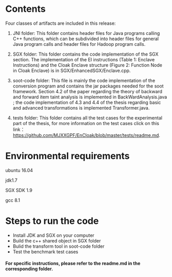 # Contents
Four classes of artifacts are included in this release:
1. JNI folder: This folder contains header files for Java programs calling C++ functions, which can be subdivided into header files for general Java program calls and header files for Hadoop program calls.
2. SGX folder: This folder contains the code implementation of the SGX section. The implementation of the EI instructions (Table 1: Enclave Instructions) and the Cloak Enclave structure (Figure 2: Function Node in Cloak Enclave) is in SGX/EnhancedSGX/Enclave.cpp.

3. soot-code folder: This file is mainly the code implementation of the conversion program and contains the jar packages needed for the soot framework. Section 4.2 of the paper regarding the theory of backward and forward item taint analysis is implemented in BackWardAnalysis.java ; the code implementation of 4.3 and 4.4 of the thesis regarding basic and advanced transformations is implemented  Transformer.java.
4.  tests folder: This folder contains all the test cases for the experimental part of the thesis, for more information on the test cases click on this link： https://github.com/MJXXGPF/EnCloak/blob/master/tests/readme.md.

# Environmental requirements
ubuntu 16.04

jdk1.7

SGX SDK 1.9

gcc 8.1


# Steps to run the code
* Install JDK and SGX on your computer
* Build the c++ shared object in SGX folder
* Bulid the transform tool in soot-code folder
* Test the benchmark test cases
#### For specific instructions, please refer to the readme.md in the corresponding folder.
